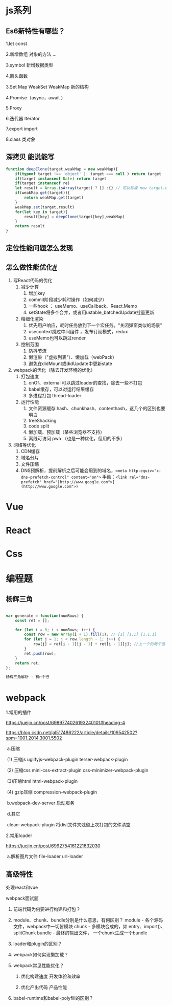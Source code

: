 # js系列

## Es6新特性有哪些？

1.let const 

2.新增数组 对象的方法 ...

3.symbol 新增数据类型

4.箭头函数

3.Set Map WeakSet  WeakMap 新的结构

4.Promise（async，await ）

5.Proxy

6.迭代器 Iterator

7.export import

8.class 类对象

## 深拷贝 能说能写

```javascript
function deepClone(target,weakMap = new weakMap){
	if(typeof target !== 'object' || target === null ) return target
    if(target instanceof Date) return target
    if(target instanceof re)
    let result = Array.isArray(target) ? [] :{} // 可以写成 new target.constructor()
    if(weakMap.get(target)){
        return weakMap.get(target)
    }
    weakMap.set(target,result)
    for(let key in target){
        result[key] = deepClone(target[key],weakMap)
    }
    return result
}
```

## 定位性能问题怎么发现

## 怎么做性能优化[#](https://docs.yangchaoyi.vip/interview/social-job/huawei-od#怎么做性能优化)

1. 写React代码的优化
   1. 减少计算
      1. 增加key
      2. commit阶段减少耗时操作（如何减少）
      3. 一些hook ： useMemo、useCallback、React.Memo
      4. setState将多个合并，或者用ustable_batchedUpdate批量更新
   2. 精细化渲染
      1. 优先用户响应，耗时任务放到下一个宏任务。“关闭弹窗类似的场景”
      2. usecontext跳过中间组件 ，发布订阅模式，redux
      3. useMemo也可以跳过render
   3. 控制范围
      1. 防抖节流
      2. 懒渲染（"虚拟列表"）、懒加载（webPack）
      3. 避免在didMount或didUpdate中更新state
2. webpack的优化（除去开发环境的优化）
   1. 打包速度
      1. onOf、external 可以跳过loader的查找，除去一些不打包
      2. babel缓存，可以对运行结果缓存
      3. 多进程打包 thread-loader
   2. 运行性能
      1. 文件资源缓存 hash、chunkhash、contenthash，这几个的区别也要明白
      2. treeShacking
      3. code split
      4. 懒加载、预加载（某些浏览器不支持）
      5. 离线可访问 pwa （也是一种优化，但用的不多）
3. 网络等优化
   1. CDN缓存
   2. 域名分片
   3. 文件压缩
   4. DNS预解析，提前解析之后可能会用到的域名，`<meta http-equiv="x-dns-prefetch-control" content="on">` 手动：`<link rel="dns-prefetch" href="[http://www.google.com">](http://www.google.com">)`

# Vue

# React

# Css



# 编程题

## 杨辉三角

```javascript

var generate = function(numRows) {
    const ret = [];

    for (let i = 0; i < numRows; i++) {
        const row = new Array(i + 1).fill(1); // [1] [1,1] [1,1,1] 
        for (let j = 1; j < row.length - 1; j++) {
            row[j] = ret[i - 1][j - 1] + ret[i - 1][j]; //上一个的两个值
        }
        ret.push(row);
    }
    return ret;
};

杨辉三角解析 : 有n个行
```

# webpack

1.常用的插件

https://juejin.cn/post/6989774026193240101#heading-4

https://blog.csdn.net/jal517486222/article/details/109542502?spm=1001.2014.3001.5502

​	a.压缩

​		(1) 压缩js  uglifyjs-webpack-plugin  terser-webpack-plugin

​		(2) 压缩css    mini-css-extract-plugin css-minimizer-webpack-plugin

​		(3)压缩html  html-webpack-plugin

​		(4) gzip压缩   compression-webpack-plugin

​	b.webpack-dev-server 启动服务

​	d.其它

​		clean-webpack-plugin  将dist文件夹残留上次打包的文件清空 

2.常用loader

https://juejin.cn/post/6992754161221632030

​	a.解析图片文件   file-loader url-loader

## 高级特性

处理react和vue



webpack面试题

1. 前端代码为何要进行构建和打包？

2. module、chunk、bundle分别是什么意思，有何区别？
  module - 各个源码文件，webpack中一切皆模块
  chunk - 多模块合成的，如 entry、import()、splitChunk
  bundle - 最终的输出文件， 一个chunk生成一个bundle

3. loader和plugin的区别？

4. webpack如何实现懒加载？

5. webpack常见性能优化？

   1. 优化构建速度  开发体验和效率

      

   2. 优化产出代码  产品性能

6. babel-runtime和babel-polyfill的区别？
  